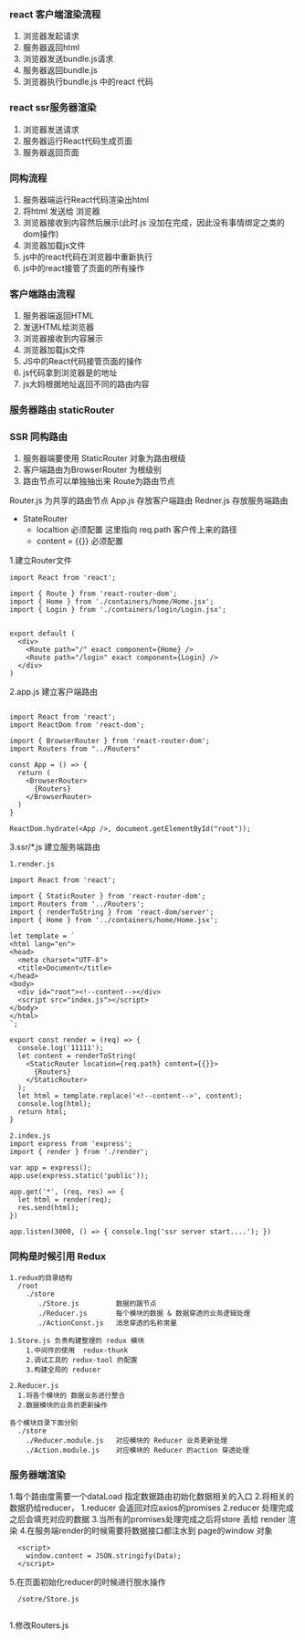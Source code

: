### react 客户端渲染流程
1. 浏览器发起请求
2. 服务器返回html
3. 浏览器发送bundle.js请求
4. 服务器返回bundle.js
5. 浏览器执行bundle.js 中的react 代码
   
### react ssr服务器渲染
  1. 浏览器发送请求
  2. 服务器运行React代码生成页面
  3. 服务器返回页面

   
### 同构流程
1. 服务器端运行React代码渲染出html
2. 将html 发送给 浏览器
3. 浏览器接收到内容然后展示(此时.js 没加在完成，因此没有事情绑定之类的dom操作)
4. 浏览器加载js文件
5. js中的react代码在浏览器中重新执行
6. js中的react接管了页面的所有操作
 
### 客户端路由流程
1. 服务器端返回HTML
2. 发送HTML给浏览器
3. 浏览器接收到内容展示
4. 浏览器加载js文件
5. JS中的React代码接管页面的操作
6. js代码拿到浏览器是的地址
7. js大妈根据地址返回不同的路由内容

### 服务器路由 staticRouter

### SSR 同构路由 

1. 服务器端要使用 StaticRouter 对象为路由根级
2. 客户端路由为BrowserRouter 为根级别
3. 路由节点可以单独抽出来 Route为路由节点

Router.js 为共享的路由节点
App.js 存放客户端路由
Redner.js 存放服务端路由
  - StateRouter 
    - localtion 必须配置 这里指向 req.path 客户传上来的路径
    - content = {{}} 必须配置

1.建立Router文件
```
import React from 'react';

import { Route } from 'react-router-dom';
import { Home } from './containers/home/Home.jsx';
import { Login } from './containers/login/Login.jsx';


export default (
  <div>
    <Route path="/" exact component={Home} />
    <Route path="/login" exact component={Login} />
  </div>
)
```

2.app.js 建立客户端路由
```

import React from 'react';
import ReactDom from 'react-dom';

import { BrowserRouter } from 'react-router-dom';
import Routers from "../Routers"

const App = () => {
  return (
    <BrowserRouter>
      {Routers}
    </BrowserRouter>
  )
}

ReactDom.hydrate(<App />, document.getElementById("root"));
```

3.ssr/*.js 建立服务端路由
```
1.render.js

import React from 'react';

import { StaticRouter } from 'react-router-dom';
import Routers from '../Routers';
import { renderToString } from 'react-dom/server';
import { Home } from '../containers/home/Home.jsx';

let template = `
<html lang="en">
<head>
  <meta charset="UTF-8">
  <title>Document</title>
</head>
<body>
  <div id="root"><!--content--></div>
  <script src="index.js"></script>
</body>
</html>
`;

export const render = (req) => {
  console.log('11111');
  let content = renderToString(
    <StaticRouter location={req.path} content={{}}>
      {Routers}
    </StaticRouter>
  );
  let html = template.replace('<!--content-->', content);
  console.log(html);
  return html;
}

2.index.js
import express from 'express';
import { render } from './render';

var app = express();
app.use(express.static('public'));

app.get('*', (req, res) => {
  let html = render(req);
  res.send(html);
})

app.listen(3000, () => { console.log('ssr server start....'); })

```

### 同构是时候引用 Redux 
```
1.redux的目录结构
  /root
    ./store
       ./Store.js         数据的跟节点
       ./Reducer.js       每个模块的数据 & 数据穿透的业务逻辑处理
       ./ActionConst.js   消息穿透的名称常量

1.Store.js 负责构建整理的 redux 模块
    1.中间件的使用  redux-thunk
    2.调试工具的 redux-tool 的配置
    3.构建全局的 reducer 

2.Reducer.js
  1.将各个模块的 数据业务进行整合 
  2.数据模块的业务的更新操作

各个模块目录下面分别
  ./store
    ./Reducer.module.js   对应模块的 Reducer 业务更新处理
    ./Action.module.js    对应模块的 Reducer 的action 穿透处理

```

### 服务器端渲染
1.每个路由度需要一个dataLoad 指定数据路由初始化数据相关的入口
2.将相关的数据扔给reducer，
  1.reducer 会返回对应axios的promises
  2.reducer 处理完成之后会填充对应的数据
3.当所有的promises处理完成之后将store 丢给 render 渲染
4.在服务端render的时候需要将数据接口都注水到 page的window 对象
```
  <script>
    window.content = JSON.stringify(Data);
  </script>
```
5.在页面初始化reducer的时候进行脱水操作
```
  /sotre/Store.js
  
```

1.修改Routers.js

